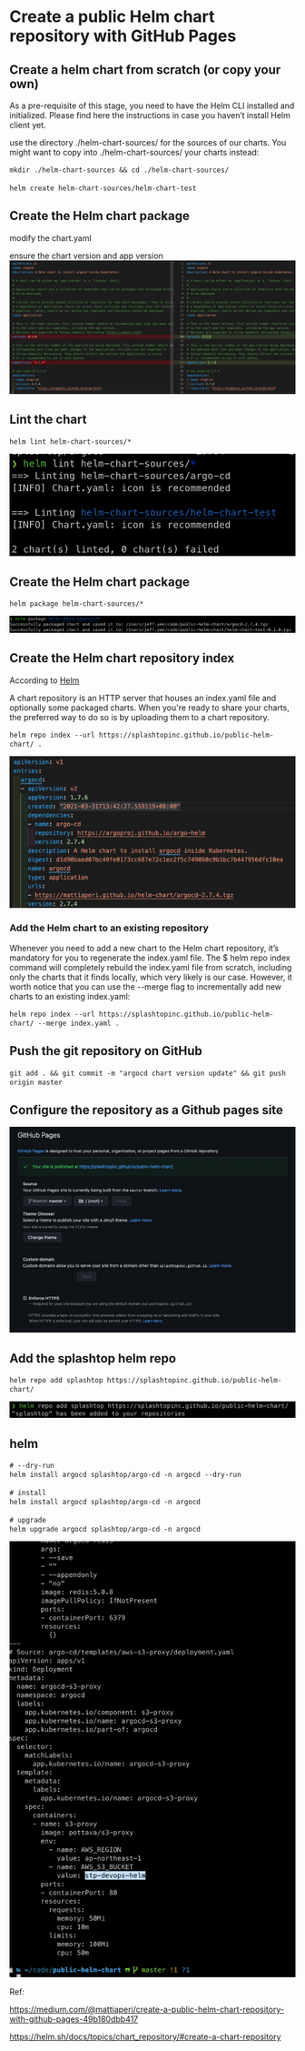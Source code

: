 # Create a public Helm chart repository with GitHub Pages

## Create a helm chart from scratch (or copy your own)
As a pre-requisite of this stage, you need to have the Helm CLI installed and initialized. Please find here the instructions in case you haven’t install Helm client yet.

use the directory ./helm-chart-sources/ for the sources of our charts. You might want to copy into ./helm-chart-sources/ your charts instead:

```
mkdir ./helm-chart-sources && cd ./helm-chart-sources/

helm create helm-chart-sources/helm-chart-test
```

## Create the Helm chart package
modify the chart.yaml

ensure the chart version and app version
![chart value graph](./readme-img/modfiy-chart-value.png)

## Lint the chart

```
helm lint helm-chart-sources/*
```
![helm lint](./readme-img/helm-lint.png)

## Create the Helm chart package
```
helm package helm-chart-sources/*
```
![Helm package](./readme-img/Helm-package.png)

## Create the Helm chart repository index

According to [Helm](https://helm.sh/docs/topics/chart_repository/#create-a-chart-repository)

A chart repository is an HTTP server that houses an index.yaml file and optionally some packaged charts. When you're ready to share your charts, the preferred way to do so is by uploading them to a chart repository.

```
helm repo index --url https://splashtopinc.github.io/public-helm-chart/ .
```
![helm index](./readme-img/helm-index.png)

### Add the Helm chart to an existing repository

Whenever you need to add a new chart to the Helm chart repository, it’s mandatory for you to regenerate the index.yaml file. The $ helm repo index command will completely rebuild the index.yaml file from scratch, including only the charts that it finds locally, which very likely is our case. However, it worth notice that you can use the --merge flag to incrementally add new charts to an existing index.yaml:

```
helm repo index --url https://splashtopinc.github.io/public-helm-chart/ --merge index.yaml .
```

## Push the git repository on GitHub

```
git add . && git commit -m "argocd chart version update" && git push origin master
```

## Configure the repository as a Github pages site

![github pages](./readme-img/gitHub-pages.png)

## Add the splashtop helm repo

```
helm repo add splashtop https://splashtopinc.github.io/public-helm-chart/
```
![helm add repo](./readme-img/helm-add-repo.png)

## helm 

```
# --dry-run
helm install argocd splashtop/argo-cd -n argocd --dry-run

# install 
helm install argocd splashtop/argo-cd -n argocd 

# upgrade
helm upgrade argocd splashtop/argo-cd -n argocd

```
![dry-run](./readme-img/dry-run.png)

Ref:   

https://medium.com/@mattiaperi/create-a-public-helm-chart-repository-with-github-pages-49b180dbb417

https://helm.sh/docs/topics/chart_repository/#create-a-chart-repository